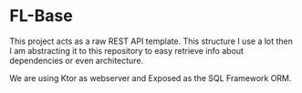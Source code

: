 # FL-Base

This project acts as a raw REST API template. This structure I use a lot then I am abstracting it to this repository to easy retrieve info about dependencies or even architecture.

We are using Ktor as webserver and Exposed as the SQL Framework ORM.